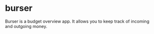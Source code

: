 # burser
Burser is a budget overview app. It allows you to keep track of incoming and outgoing money.
